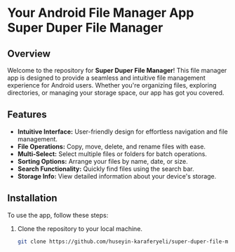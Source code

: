 # Your Android File Manager App Super Duper File Manager


## Overview

Welcome to the repository for **Super Duper File Manager**! This file manager app is designed to provide a seamless and intuitive file management experience for Android users. Whether you're organizing files, exploring directories, or managing your storage space, our app has got you covered.

## Features

- **Intuitive Interface:** User-friendly design for effortless navigation and file management.
- **File Operations:** Copy, move, delete, and rename files with ease.
- **Multi-Select:** Select multiple files or folders for batch operations.
- **Sorting Options:** Arrange your files by name, date, or size.
- **Search Functionality:** Quickly find files using the search bar.
- **Storage Info:** View detailed information about your device's storage.

## Installation

To use the app, follow these steps:

1. Clone the repository to your local machine.
   ```bash
   git clone https://github.com/huseyin-karaferyeli/super-duper-file-manager.git
